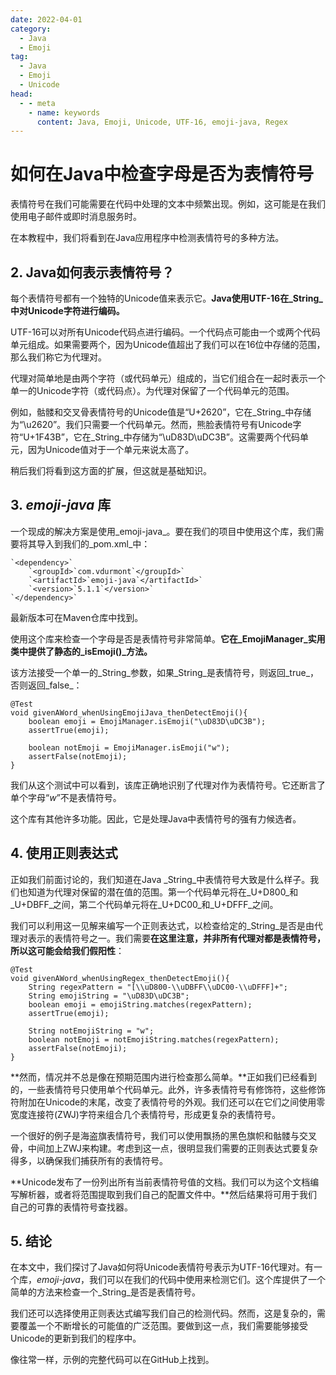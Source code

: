 ```yaml
---
date: 2022-04-01
category:
  - Java
  - Emoji
tag:
  - Java
  - Emoji
  - Unicode
head:
  - - meta
    - name: keywords
      content: Java, Emoji, Unicode, UTF-16, emoji-java, Regex
---
```

# 如何在Java中检查字母是否为表情符号

表情符号在我们可能需要在代码中处理的文本中频繁出现。例如，这可能是在我们使用电子邮件或即时消息服务时。

在本教程中，我们将看到在Java应用程序中检测表情符号的多种方法。

## 2. Java如何表示表情符号？

每个表情符号都有一个独特的Unicode值来表示它。**Java使用UTF-16在_String_中对Unicode字符进行编码。**

UTF-16可以对所有Unicode代码点进行编码。一个代码点可能由一个或两个代码单元组成。如果需要两个，因为Unicode值超出了我们可以在16位中存储的范围，那么我们称它为代理对。

代理对简单地是由两个字符（或代码单元）组成的，当它们组合在一起时表示一个单一的Unicode字符（或代码点）。为代理对保留了一个代码单元的范围。

例如，骷髅和交叉骨表情符号的Unicode值是“U+2620”，它在_String_中存储为“\\u2620️️”。我们只需要一个代码单元。然而，熊脸表情符号有Unicode字符“U+1F43B”，它在_String_中存储为“\\uD83D\\uDC3B”。这需要两个代码单元，因为Unicode值对于一个单元来说太高了。

稍后我们将看到这方面的扩展，但这就是基础知识。

## 3. _emoji-java_ 库

一个现成的解决方案是使用_emoji-java_。要在我们的项目中使用这个库，我们需要将其导入到我们的_pom.xml_中：

```
`<dependency>`
    `<groupId>`com.vdurmont`</groupId>`
    `<artifactId>`emoji-java`</artifactId>`
    `<version>`5.1.1`</version>`
`</dependency>`
```

最新版本可在Maven仓库中找到。

使用这个库来检查一个字母是否是表情符号非常简单。**它在_EmojiManager_实用类中提供了静态的_isEmoji()_方法。**

该方法接受一个单一的_String_参数，如果_String_是表情符号，则返回_true_，否则返回_false_：

```
@Test
void givenAWord_whenUsingEmojiJava_thenDetectEmoji(){
    boolean emoji = EmojiManager.isEmoji("\uD83D\uDC3B");
    assertTrue(emoji);

    boolean notEmoji = EmojiManager.isEmoji("w");
    assertFalse(notEmoji);
}
```

我们从这个测试中可以看到，该库正确地识别了代理对作为表情符号。它还断言了单个字母“_w_”不是表情符号。

这个库有其他许多功能。因此，它是处理Java中表情符号的强有力候选者。

## 4. 使用正则表达式

正如我们前面讨论的，我们知道在Java _String_中表情符号大致是什么样子。我们也知道为代理对保留的潜在值的范围。第一个代码单元将在_U+D800_和_U+DBFF_之间，第二个代码单元将在_U+DC00_和_U+DFFF_之间。

我们可以利用这一见解来编写一个正则表达式，以检查给定的_String_是否是由代理对表示的表情符号之一。我们需要**在这里注意，并非所有代理对都是表情符号，所以这可能会给我们假阳性**：

```
@Test
void givenAWord_whenUsingRegex_thenDetectEmoji(){
    String regexPattern = "[\\uD800-\\uDBFF\\uDC00-\\uDFFF]+";
    String emojiString = "\uD83D\uDC3B";
    boolean emoji = emojiString.matches(regexPattern);
    assertTrue(emoji);

    String notEmojiString = "w";
    boolean notEmoji = notEmojiString.matches(regexPattern);
    assertFalse(notEmoji);
}
```

**然而，情况并不总是像在预期范围内进行检查那么简单。**正如我们已经看到的，一些表情符号只使用单个代码单元。此外，许多表情符号有修饰符，这些修饰符附加在Unicode的末尾，改变了表情符号的外观。我们还可以在它们之间使用零宽度连接符(ZWJ)字符来组合几个表情符号，形成更复杂的表情符号。

一个很好的例子是海盗旗表情符号，我们可以使用飘扬的黑色旗帜和骷髅与交叉骨，中间加上ZWJ来构建。考虑到这一点，很明显我们需要的正则表达式要复杂得多，以确保我们捕获所有的表情符号。

**Unicode发布了一份列出所有当前表情符号值的文档。我们可以为这个文档编写解析器，或者将范围提取到我们自己的配置文件中。**然后结果将可用于我们自己的可靠的表情符号查找器。

## 5. 结论

在本文中，我们探讨了Java如何将Unicode表情符号表示为UTF-16代理对。有一个库，_emoji-java_，我们可以在我们的代码中使用来检测它们。这个库提供了一个简单的方法来检查一个_String_是否是表情符号。

我们还可以选择使用正则表达式编写我们自己的检测代码。然而，这是复杂的，需要覆盖一个不断增长的可能值的广泛范围。要做到这一点，我们需要能够接受Unicode的更新到我们的程序中。

像往常一样，示例的完整代码可以在GitHub上找到。